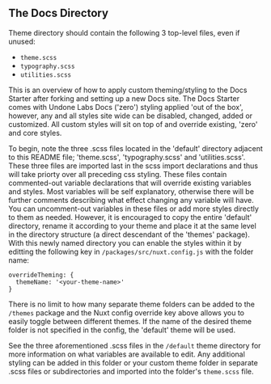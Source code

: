## The Docs Directory

Theme directory should contain the following 3 top-level files, even if unused:

- `theme.scss`
- `typography.scss`
- `utilities.scss`

This is an overview of how to apply custom theming/styling to the Docs Starter
after forking and setting up a new Docs site. The Docs Starter comes with
Undone Labs Docs ('zero') styling applied 'out of the box', however, any and all
styles site wide can be disabled, changed, added or customized. All custom
styles will sit on top of and override existing, 'zero' and core styles.

To begin, note the three .scss files located in the 'default' directory
adjacent to this README file; 'theme.scss', 'typography.scss' and
'utilities.scss'. These three files are imported last in the scss import
declarations and thus will take priorty over all preceding css styling.
These files contain commented-out variable declarations that will override
existing variables and styles. Most variables will be self explanatory,
otherwise there will be further comments describing what effect changing any
variable will have. You can uncomment-out variables in these files or add
more styles directly to them as needed. However, it is encouraged to copy the
entire 'default' directory, rename it according to your theme and place it at
the same level in the directory structure (a direct descendant of the 'themes'
package). With this newly named directory you can enable the styles within it by
editting the following key in `/packages/src/nuxt.config.js` with the folder
name:

```
overrideTheming: {
  themeName: '<your-theme-name>'
}
```

There is no limit to how many separate theme folders can be added to the
`/themes` package and the Nuxt config override key above allows you to easily
toggle between different themes. If the name of the desired theme folder is not
specified in the config, the 'default' theme will be used.

See the three aforementioned .scss files in the `/default` theme directory for
more information on what variables are available to edit. Any additional
styling can be added in this folder or your custom theme folder in separate
.scss files or subdirectories and imported into the folder's `theme.scss` file.
